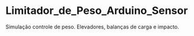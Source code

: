 # Limitador_de_Peso_Arduino_Sensor
Simulação controle de peso. Elevadores, balanças de carga e impacto. 
